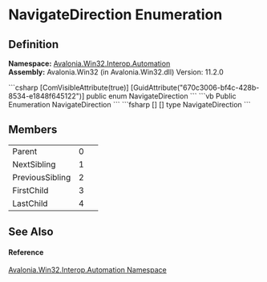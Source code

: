 # NavigateDirection Enumeration




## Definition
**Namespace:** <a href="N_Avalonia_Win32_Interop_Automation">Avalonia.Win32.Interop.Automation</a>  
**Assembly:** Avalonia.Win32 (in Avalonia.Win32.dll) Version: 11.2.0

<Tabs groupId="api-code-preview">
<TabItem value="csharp" label="C#">
```csharp
[ComVisibleAttribute(true)]
[GuidAttribute("670c3006-bf4c-428b-8534-e1848f645122")]
public enum NavigateDirection
```
</TabItem>
<TabItem value="vb" label="VB">
```vb
<ComVisibleAttribute(true)>
<GuidAttribute("670c3006-bf4c-428b-8534-e1848f645122")>
Public Enumeration NavigateDirection
```
</TabItem>
<TabItem value="fsharp" label="F#">
```fsharp
[<ComVisibleAttribute(true)>]
[<GuidAttribute("670c3006-bf4c-428b-8534-e1848f645122")>]
type NavigateDirection
```
</TabItem>
</Tabs>



## Members
<table>
<tr>
<td>Parent</td>
<td>0</td>
<td> </td>
</tr>
<tr>
<td>NextSibling</td>
<td>1</td>
<td> </td>
</tr>
<tr>
<td>PreviousSibling</td>
<td>2</td>
<td> </td>
</tr>
<tr>
<td>FirstChild</td>
<td>3</td>
<td> </td>
</tr>
<tr>
<td>LastChild</td>
<td>4</td>
<td> </td>
</tr>
</table>

## See Also


#### Reference
<a href="N_Avalonia_Win32_Interop_Automation">Avalonia.Win32.Interop.Automation Namespace</a>  

